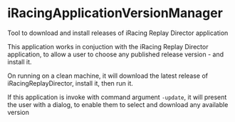 # iRacingApplicationVersionManager

Tool to download and install releases of iRacing Replay Director application

This application works in conjuction with the iRacing Replay Director application, 
to allow a user to choose any published release version - and install it.

On running on a clean machine, it will download the latest release of iRacingReplayDirector, install it, then run it.

If this application is invoke with command argument ```-update```, it will present the user with a dialog, to enable them to select and download any available version
